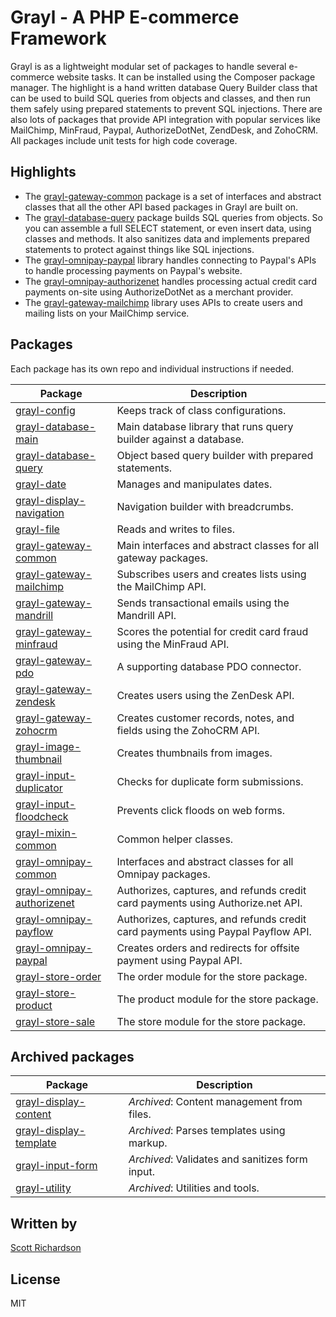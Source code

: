 
# Grayl - A PHP E-commerce Framework

Grayl is as a lightweight modular set of packages to handle several e-commerce website tasks. It can be installed using the Composer package manager. The highlight is a hand written database Query Builder class that can be used to build SQL queries from objects and classes, and then run them safely using prepared statements to prevent SQL injections. There are also lots of packages that provide API integration with popular services like MailChimp, MinFraud, Paypal, AuthorizeDotNet, ZendDesk, and ZohoCRM. All packages include unit tests for high code coverage.

## Highlights

- The [grayl-gateway-common](https://github.com/grayl-php/grayl-gateway-common) package is a set of interfaces and abstract classes that all the other API based packages in Grayl are built on.
- The [grayl-database-query](https://github.com/grayl-php/grayl-database-query) package builds SQL queries from objects. So you can assemble a full SELECT statement, or even insert data, using classes and methods. It also sanitizes data and implements prepared statements to protect against things like SQL injections.
- The [grayl-omnipay-paypal](https://github.com/grayl-php/grayl-omnipay-paypal) library handles connecting to Paypal's APIs to handle processing payments on Paypal's website.
- The [grayl-omnipay-authorizenet](https://github.com/grayl-php/grayl-omnipay-authorizenet) handles processing actual credit card payments on-site using AuthorizeDotNet as a merchant provider.
- The [grayl-gateway-mailchimp](https://github.com/grayl-php/grayl-gateway-mailchimp) library uses APIs to create users and mailing lists on your MailChimp service.

## Packages

Each package has its own repo and individual instructions if needed.

| Package | Description |
| -- | -- |
| [grayl-config](https://github.com/grayl-php/grayl-config) | Keeps track of class configurations. |
| [grayl-database-main](https://github.com/grayl-php/grayl-database-main) | Main database library that runs query builder against a database. |
| [grayl-database-query](https://github.com/grayl-php/grayl-database-query) | Object based query builder with prepared statements. |
| [grayl-date](https://github.com/grayl-php/grayl-date) | Manages and manipulates dates. |
| [grayl-display-navigation](https://github.com/grayl-php/grayl-display-navigation) | Navigation builder with breadcrumbs. |
| [grayl-file](https://github.com/grayl-php/grayl-file) | Reads and writes to files. |
| [grayl-gateway-common](https://github.com/grayl-php/grayl-gateway-common) | Main interfaces and abstract classes for all gateway packages. |
| [grayl-gateway-mailchimp](https://github.com/grayl-php/grayl-gateway-mailchimp) | Subscribes users and creates lists using the MailChimp API. |
| [grayl-gateway-mandrill](https://github.com/grayl-php/grayl-gateway-mandrill) | Sends transactional emails using the Mandrill API. |
| [grayl-gateway-minfraud](https://github.com/grayl-php/grayl-gateway-minfraud) | Scores the potential for credit card fraud using the MinFraud API. |
| [grayl-gateway-pdo](https://github.com/grayl-php/grayl-gateway-pdo) | A supporting database PDO connector. |
| [grayl-gateway-zendesk](https://github.com/grayl-php/grayl-gateway-zendesk) | Creates users using the ZenDesk API. |
| [grayl-gateway-zohocrm](https://github.com/grayl-php/grayl-gateway-zohocrm) | Creates customer records, notes, and fields using the ZohoCRM API. |
| [grayl-image-thumbnail](https://github.com/grayl-php/grayl-image-thumbnail) | Creates thumbnails from images. |
| [grayl-input-duplicator](https://github.com/grayl-php/grayl-input-duplicator) | Checks for duplicate form submissions. |
| [grayl-input-floodcheck](https://github.com/grayl-php/grayl-input-floodcheck) | Prevents click floods on web forms. |
| [grayl-mixin-common](https://github.com/grayl-php/grayl-mixin-common) | Common helper classes. |
| [grayl-omnipay-common](https://github.com/grayl-php/grayl-omnipay-common) | Interfaces and abstract classes for all Omnipay packages. |
| [grayl-omnipay-authorizenet](https://github.com/grayl-php/grayl-omnipay-authorizenet) | Authorizes, captures, and refunds credit card payments using Authorize.net API. |
| [grayl-omnipay-payflow](https://github.com/grayl-php/grayl-omnipay-payflow) | Authorizes, captures, and refunds credit card payments using Paypal Payflow API. |
| [grayl-omnipay-paypal](https://github.com/grayl-php/grayl-omnipay-paypal) | Creates orders and redirects for offsite payment using Paypal API. |
| [grayl-store-order](https://github.com/grayl-php/grayl-store-order) | The order module for the store package. |
| [grayl-store-product](https://github.com/grayl-php/grayl-store-product) | The product module for the store package. |
| [grayl-store-sale](https://github.com/grayl-php/grayl-store-sale) | The store module for the store package. |

## Archived packages

| Package | Description |
| -- | -- |
| [grayl-display-content](https://github.com/grayl-php/grayl-display-content) | *Archived*: Content management from files. |
| [grayl-display-template](https://github.com/grayl-php/grayl-display-template) | *Archived*: Parses templates using markup. |
| [grayl-input-form](https://github.com/grayl-php/grayl-input-form) | *Archived*: Validates and sanitizes form input. |
| [grayl-utility](https://github.com/grayl-php/grayl-utility) | *Archived*: Utilities and tools. |

## Written by

[Scott Richardson](https://github.com/scottyrichardson)

## License

MIT
